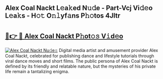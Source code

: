 ## Alex Coal Nackt L𝚎a𝚔ed N𝚞𝚍e - Part-Vcj Vi𝚍𝚎o L𝚎a𝚔s - H𝚘𝚝 O𝚗𝚕yf𝚊ns P𝚑𝚘tos 4Jltr

# <h2><a href="http://kfcirrp.oniu.top/?m=Alex+Coal+Nackt">🔗👉 🔴 Alex Coal Nackt P𝚑ot𝚘𝚜 V𝚒d𝚎o</a></h2>

[![Alex Coal Nackt Nu𝚍e𝚜](https://i.imgur.com/0qMVB7G.gif)](http://kfcirrp.oniu.top/?m=Alex+Coal+Nackt)
Digital media artist and amusement provider Alex Coal Nackt, celebrated for publishing dance and lifestyle tutorials through viral dance moves and short films. The public persona of Alex Coal Nackt is defined by its friendly and relatable nature, but the mysteries of his private life remain a tantalizing enigma.  
